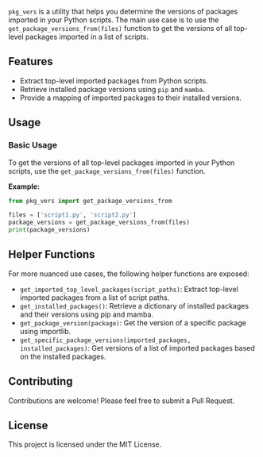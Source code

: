 `pkg_vers` is a utility that helps you determine the versions of packages imported in your Python scripts. The main use case is to use the `get_package_versions_from(files)` function to get the versions of all top-level packages imported in a list of scripts.

## Features

- Extract top-level imported packages from Python scripts.
- Retrieve installed package versions using `pip` and `mamba`.
- Provide a mapping of imported packages to their installed versions.

## Usage

### Basic Usage

To get the versions of all top-level packages imported in your Python scripts, use the `get_package_versions_from(files)` function.

**Example:**

```python
from pkg_vers import get_package_versions_from

files = ['script1.py', 'script2.py']
package_versions = get_package_versions_from(files)
print(package_versions)
```

## Helper Functions

For more nuanced use cases, the following helper functions are exposed:

- `get_imported_top_level_packages(script_paths)`: Extract top-level imported packages from a list of script paths.
- `get_installed_packages()`: Retrieve a dictionary of installed packages and their versions using pip and mamba.
- `get_package_version(package)`: Get the version of a specific package using importlib.
- `get_specific_package_versions(imported_packages, installed_packages)`: Get versions of a list of imported packages based on the installed packages.

## Contributing

Contributions are welcome! Please feel free to submit a Pull Request.

## License

This project is licensed under the MIT License.